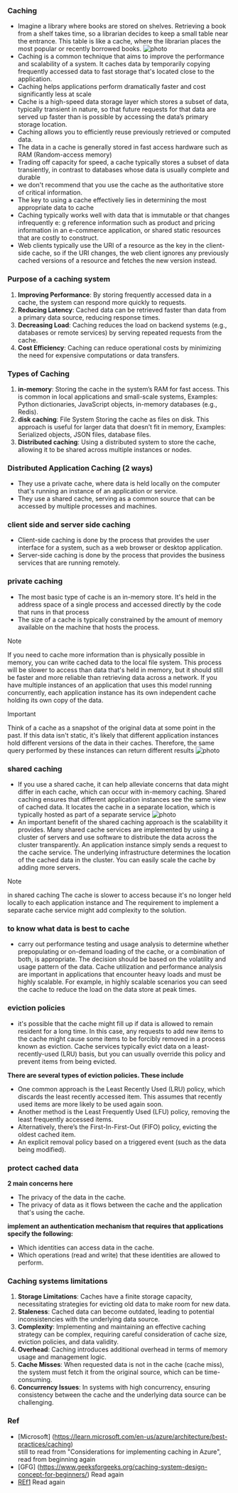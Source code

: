 ### Caching
- Imagine a library where books are stored on shelves. Retrieving a book from a shelf takes time, so a librarian decides to keep a small table near the entrance. This table is like a cache, where the librarian places the most popular or recently borrowed books.
![photo](https://media.geeksforgeeks.org/wp-content/uploads/20240110183740/Cache-Working.jpg)
- Caching is a common technique that aims to improve the performance and scalability of a system. It caches data by temporarily copying frequently accessed data to fast storage that's located close to the application.
- Caching helps applications perform dramatically faster and cost significantly less at scale
- Cache is a high-speed data storage layer which stores a subset of data, typically transient in nature, so that future requests for that data are served up faster than is possible by accessing the data’s primary storage location.
- Caching allows you to efficiently reuse previously retrieved or computed data.
- The data in a cache is generally stored in fast access hardware such as RAM (Random-access memory) 
- Trading off capacity for speed, a cache typically stores a subset of data transiently, in contrast to databases whose data is usually complete and durable
- we don't recommend that you use the cache as the authoritative store of critical information. 
- The key to using a cache effectively lies in determining the most appropriate data to cache
- Caching typically works well with data that is immutable or that changes infrequently e: g reference information such as product and pricing information in an e-commerce application, or shared static resources that are costly to construct.
- Web clients typically use the URI of a resource as the key in the client-side cache, so if the URI changes, the web client ignores any previously cached versions of a resource and fetches the new version instead.


### Purpose of a caching system

1. **Improving Performance**: By storing frequently accessed data in a cache, the system can respond more quickly to requests.
2. **Reducing Latency**: Cached data can be retrieved faster than data from a primary data source, reducing response times.
3. **Decreasing Load**: Caching reduces the load on backend systems (e.g., databases or remote services) by serving repeated requests from the cache.
4. **Cost Efficiency**: Caching can reduce operational costs by minimizing the need for expensive computations or data transfers.

### Types of Caching

1. **in-memory**:  Storing the cache in the system’s RAM for fast access. This is common in local applications and small-scale systems, Examples: Python dictionaries, JavaScript objects, in-memory databases (e.g., Redis).
2. **disk caching**: File System Storing the cache as files on disk. This approach is useful for larger data that doesn’t fit in memory, Examples: Serialized objects, JSON files, database files.
3. **Distributed caching**: Using a distributed system to store the cache, allowing it to be shared across multiple instances or nodes.

### Distributed Application Caching (2 ways)
- They use a private cache, where data is held locally on the computer that's running an instance of an application or service.
- They use a shared cache, serving as a common source that can be accessed by multiple processes and machines.
### client side and server side caching
- Client-side caching is done by the process that provides the user interface for a system, such as a web browser or desktop application.
- Server-side caching is done by the process that provides the business services that are running remotely.
### private caching
- The most basic type of cache is an in-memory store. It's held in the address space of a single process and accessed directly by the code that runs in that process
-  The size of a cache is typically constrained by the amount of memory available on the machine that hosts the process.
> [!NOTE]
> If you need to cache more information than is physically possible in memory, you can write cached data to the local file system. This process will be slower to access than data that's held in memory, but it should still be faster and more reliable than retrieving data across a network.
> If you have multiple instances of an application that uses this model running concurrently, each application instance has its own independent cache holding its own copy of the data.

> [!IMPORTANT]
> Think of a cache as a snapshot of the original data at some point in the past. If this data isn't static, it's likely that different application instances hold different versions of the data in their caches. Therefore, the same query performed by these instances can return different results
![photo](https://learn.microsoft.com/en-us/azure/architecture/best-practices/images/caching/figure1.png)
### shared caching
- If you use a shared cache, it can help alleviate concerns that data might differ in each cache, which can occur with in-memory caching. Shared caching ensures that different application instances see the same view of cached data. It locates the cache in a separate location, which is typically hosted as part of a separate service
![photo](https://learn.microsoft.com/en-us/azure/architecture/best-practices/images/caching/figure2.png)
- An important benefit of the shared caching approach is the scalability it provides. Many shared cache services are implemented by using a cluster of servers and use software to distribute the data across the cluster transparently. An application instance simply sends a request to the cache service. The underlying infrastructure determines the location of the cached data in the cluster. You can easily scale the cache by adding more servers.
> [!NOTE]
> in shared caching The cache is slower to access because it's no longer held locally to each application instance and The requirement to implement a separate cache service might add complexity to the solution.
### to know what data is best to cache
- carry out performance testing and usage analysis to determine whether prepopulating or on-demand loading of the cache, or a combination of both, is appropriate. The decision should be based on the volatility and usage pattern of the data. Cache utilization and performance analysis are important in applications that encounter heavy loads and must be highly scalable. For example, in highly scalable scenarios you can seed the cache to reduce the load on the data store at peak times.
### eviction policies
- it's possible that the cache might fill up if data is allowed to remain resident for a long time. In this case, any requests to add new items to the cache might cause some items to be forcibly removed in a process known as eviction. Cache services typically evict data on a least-recently-used (LRU) basis, but you can usually override this policy and prevent items from being evicted.

**There are several types of eviction policies. These include**
- One common approach is the Least Recently Used (LRU) policy, which discards the least recently accessed item. This assumes that recently used items are more likely to be used again soon.
- Another method is the Least Frequently Used (LFU) policy, removing the least frequently accessed items.
- Alternatively, there’s the First-In-First-Out (FIFO) policy, evicting the oldest cached item.
- An explicit removal policy based on a triggered event (such as the data being modified).

### protect cached data
**2 main concerns here**
- The privacy of the data in the cache.
- The privacy of data as it flows between the cache and the application that's using the cache.

**implement an authentication mechanism that requires that applications specify the following:**
- Which identities can access data in the cache.
- Which operations (read and write) that these identities are allowed to perform.

### Caching systems limitations

1. **Storage Limitations**: Caches have a finite storage capacity, necessitating strategies for evicting old data to make room for new data.
2. **Staleness**: Cached data can become outdated, leading to potential inconsistencies with the underlying data source.
3. **Complexity**: Implementing and maintaining an effective caching strategy can be complex, requiring careful consideration of cache size, eviction policies, and data validity.
4. **Overhead**: Caching introduces additional overhead in terms of memory usage and management logic.
5. **Cache Misses**: When requested data is not in the cache (cache miss), the system must fetch it from the original source, which can be time-consuming.
6. **Concurrency Issues**: In systems with high concurrency, ensuring consistency between the cache and the underlying data source can be challenging.

### Ref
- [Microsoft] (https://learn.microsoft.com/en-us/azure/architecture/best-practices/caching) \
still to read from "Considerations for implementing caching in Azure", read from beginning again
- [GFG] (https://www.geeksforgeeks.org/caching-system-design-concept-for-beginners/) Read again
- [REf1](https://aws.amazon.com/ar/caching/) Read again
